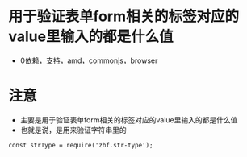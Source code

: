 # 用于验证表单form相关的标签对应的value里输入的都是什么值
* 0依赖，支持，amd，commonjs，browser
# 注意
* 主要是用于验证表单form相关的标签对应的value里输入的都是什么值
* 也就是说，是用来验证字符串里的
```
const strType = require('zhf.str-type');
```
